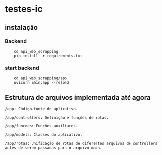 # testes-ic

## instalação
### Backend
```
    cd api_web_scrapping
    pip install -r requirements.txt
```
### start backend
```
    cd api_web_scrapping/app
    uvicorn main:app --reload
```

## Estrutura de arquivos implementada até agora
```
/app: Código-fonte do aplicativo.

/app/controllers: Definição e funções de rotas.

/app/funcoes: Funções auxiliares.

/app/models: Classes do aplicativo.

/app/rotas: Unificação de rotas de diferentes arquivos de controllers antes de serem passadas para o arquivo main.
```
